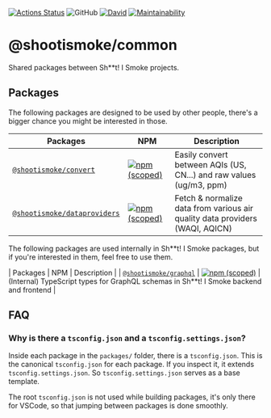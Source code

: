 [![Actions Status](https://github.com/shootismoke/common/workflows/pr/badge.svg)](https://github.com/shootismoke/common/actions)
![GitHub](https://img.shields.io/github/license/shootismoke/common.svg)
[![David](https://img.shields.io/david/shootismoke/common.svg)](https://david-dm.org/shootismoke/common)
[![Maintainability](https://api.codeclimate.com/v1/badges/dfeff2fb9de150607af9/maintainability)](https://codeclimate.com/github/shootismoke/common/maintainability)

# @shootismoke/common

Shared packages between Sh\*\*t! I Smoke projects.

## Packages

The following packages are designed to be used by other people, there's a bigger chance you might be interested in those.

| Packages                                                 | NPM                                                                                                                                      | Description                                                                  |
| -------------------------------------------------------- | ---------------------------------------------------------------------------------------------------------------------------------------- | ---------------------------------------------------------------------------- |
| [`@shootismoke/convert`](./packages/convert)             | [![npm (scoped)](https://img.shields.io/npm/v/@shootismoke/convert.svg)](https://www.npmjs.com/package/@shootismoke/convert)             | Easily convert between AQIs (US, CN...) and raw values (ug/m3, ppm)          |
| [`@shootismoke/dataproviders`](./packages/dataproviders) | [![npm (scoped)](https://img.shields.io/npm/v/@shootismoke/dataproviders.svg)](https://www.npmjs.com/package/@shootismoke/dataproviders) | Fetch & normalize data from various air quality data providers (WAQI, AQICN) |

The following packages are used internally in Sh\*\*t! I Smoke packages, but if you're interested in them, feel free to use them.

| Packages | NPM | Description |
| [`@shootismoke/graphql`](./packages/graphql) | [![npm (scoped)](https://img.shields.io/npm/v/@shootismoke/graphql.svg)](https://www.npmjs.com/package/@shootismoke/graphql) | (Internal) TypeScript types for GraphQL schemas in Sh\*\*t! I Smoke backend and frontend |

## FAQ

### Why is there a `tsconfig.json` and a `tsconfig.settings.json`?

Inside each package in the `packages/` folder, there is a `tsconfig.json`. This is the canonical `tsconfig.json` for each package. If you inspect it, it extends `tsconfig.settings.json`. So `tsconfig.settings.json` serves as a base template.

The root `tsconfig.json` is not used while building packages, it's only there for VSCode, so that jumping between packages is done smoothly.
